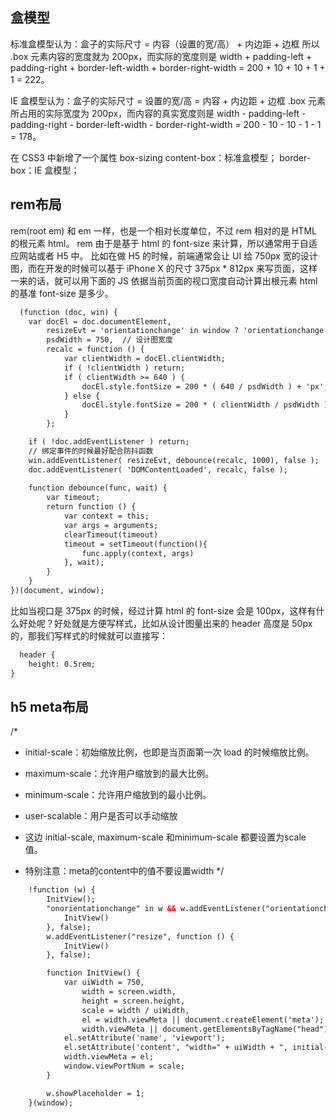 <!--
 * @Author: lcz
 * @Date: 2021-03-11 15:10:13
 * @LastEditTime: 2021-10-09 09:45:17
 * @LastEditors: Please set LastEditors
 * @Description: In User Settings Edit
 * @FilePath: \lczdocs\docs\layout.md
-->



## 盒模型

标准盒模型认为：盒子的实际尺寸 = 内容（设置的宽/高） + 内边距 + 边框
所以 .box 元素内容的宽度就为 200px，而实际的宽度则是 width + padding-left + padding-right + border-left-width + border-right-width = 200 + 10 + 10 + 1 + 1 = 222。

IE 盒模型认为：盒子的实际尺寸 = 设置的宽/高 = 内容 + 内边距 + 边框
.box 元素所占用的实际宽度为 200px，而内容的真实宽度则是 width - padding-left - padding-right - border-left-width - border-right-width = 200 - 10 - 10 - 1 - 1 = 178。

在 CSS3 中新增了一个属性 box-sizing
content-box：标准盒模型；
border-box：IE 盒模型；

## rem布局
rem(root em) 和 em 一样，也是一个相对长度单位，不过 rem 相对的是 HTML 的根元素 html。
rem 由于是基于 html 的 font-size 来计算，所以通常用于自适应网站或者 H5 中。
比如在做 H5 的时候，前端通常会让 UI 给 750px 宽的设计图，而在开发的时候可以基于 iPhone X 的尺寸 375px * 812px 来写页面，这样一来的话，就可以用下面的 JS 依据当前页面的视口宽度自动计算出根元素 html 的基准 font-size 是多少。

```html
  (function (doc, win) {
    var docEl = doc.documentElement,
        resizeEvt = 'orientationchange' in window ? 'orientationchange' : 'resize',
        psdWidth = 750,  // 设计图宽度
        recalc = function () {
            var clientWidth = docEl.clientWidth;
            if ( !clientWidth ) return;
            if ( clientWidth >= 640 ) {
                docEl.style.fontSize = 200 * ( 640 / psdWidth ) + 'px';
            } else {
                docEl.style.fontSize = 200 * ( clientWidth / psdWidth ) + 'px';
            }
        };

    if ( !doc.addEventListener ) return;
    // 绑定事件的时候最好配合防抖函数
    win.addEventListener( resizeEvt, debounce(recalc, 1000), false );
    doc.addEventListener( 'DOMContentLoaded', recalc, false );
    
    function debounce(func, wait) {
        var timeout;
        return function () {
            var context = this;
            var args = arguments;
            clearTimeout(timeout)
            timeout = setTimeout(function(){
                func.apply(context, args)
            }, wait);
        }
    }
})(document, window);
```
比如当视口是 375px 的时候，经过计算 html 的 font-size 会是 100px，这样有什么好处呢？好处就是方便写样式，比如从设计图量出来的 header 高度是 50px 的，那我们写样式的时候就可以直接写：

```html
  header {
    height: 0.5rem;
}
```

## h5 meta布局
/*
* initial-scale：初始缩放比例，也即是当页面第一次 load 的时候缩放比例。
* maximum-scale：允许用户缩放到的最大比例。
* minimum-scale：允许用户缩放到的最小比例。
* user-scalable：用户是否可以手动缩放

* 这边 initial-scale, maximum-scale 和minimum-scale 都要设置为scale 值。
* 特别注意：meta的content中的值不要设置width
*/

```html
    !function (w) {
        InitView();
        "onorientationchange" in w && w.addEventListener("orientationchange", function () {
            InitView()
        }, false);
        w.addEventListener("resize", function () {
            InitView()
        }, false);

        function InitView() {
            var uiWidth = 750,
                width = screen.width,
                height = screen.height,
                scale = width / uiWidth,
                el = width.viewMeta || document.createElement('meta');
                width.viewMeta || document.getElementsByTagName("head")[0].appendChild(el);
            el.setAttribute('name', 'viewport');
            el.setAttribute('content', "width=" + uiWidth + ", initial-scale=" + scale + ",maximum-scale=" + scale + ",minimum-scale=" + scale + ", user-scalable=no,target-densitydpi=device-dpi,minimal-ui,uc-fitscreen=no");
            width.viewMeta = el;
            window.viewPortNum = scale;
        }

        w.showPlaceholder = 1;
    }(window);
```
